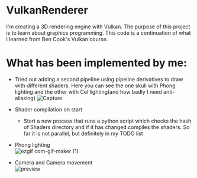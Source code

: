 # VulkanRenderer
I'm creating a 3D rendering engine with Vulkan. The purpose of this project is to learn about graphics programming. This code is a continuation of what I learned from Ben Cook's Vulkan course.

# What has been implemented by me:
- Tried out adding a second pipeline using pipeline derivatives to draw with different shaders. Here you can see the one skull with Phong lighting and the other with Cel lighting(and how badly I need anti-aliasing)
![Capture](https://user-images.githubusercontent.com/78436416/120780451-d0603480-c530-11eb-8a2f-f67355e2c9bc.PNG)

- Shader compilation on start
  - Start a new process that runs a python script which checks the hash of Shaders directory and if it has changed compiles the shaders. So far it is not parallel, but definitely in my TODO list
- Phong lighting<br>
![ezgif com-gif-maker (1)](https://user-images.githubusercontent.com/78436416/119230657-e4199d00-bb25-11eb-8487-49971d972134.gif)

- Camera and Camera movement <br>
![preview](https://user-images.githubusercontent.com/78436416/118819153-bd592d80-b8bd-11eb-8954-88b1479cc1ff.gif)
